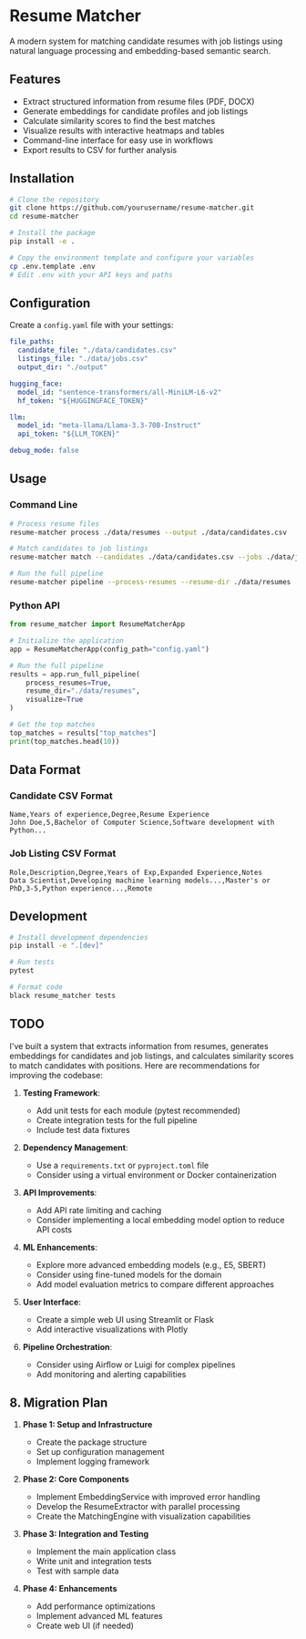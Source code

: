 # Resume Matcher

A modern system for matching candidate resumes with job listings using natural language processing and embedding-based semantic search.

## Features

- Extract structured information from resume files (PDF, DOCX)
- Generate embeddings for candidate profiles and job listings
- Calculate similarity scores to find the best matches
- Visualize results with interactive heatmaps and tables
- Command-line interface for easy use in workflows
- Export results to CSV for further analysis

## Installation

```bash
# Clone the repository
git clone https://github.com/yourusername/resume-matcher.git
cd resume-matcher

# Install the package
pip install -e .

# Copy the environment template and configure your variables
cp .env.template .env
# Edit .env with your API keys and paths
```

## Configuration

Create a `config.yaml` file with your settings:

```yaml
file_paths:
  candidate_file: "./data/candidates.csv"
  listings_file: "./data/jobs.csv"
  output_dir: "./output" 

hugging_face:
  model_id: "sentence-transformers/all-MiniLM-L6-v2"
  hf_token: "${HUGGINGFACE_TOKEN}"

llm:
  model_id: "meta-llama/Llama-3.3-70B-Instruct"
  api_token: "${LLM_TOKEN}"

debug_mode: false
```

## Usage

### Command Line

```bash
# Process resume files
resume-matcher process ./data/resumes --output ./data/candidates.csv

# Match candidates to job listings
resume-matcher match --candidates ./data/candidates.csv --jobs ./data/jobs.csv

# Run the full pipeline
resume-matcher pipeline --process-resumes --resume-dir ./data/resumes
```

### Python API

```python
from resume_matcher import ResumeMatcherApp

# Initialize the application
app = ResumeMatcherApp(config_path="config.yaml")

# Run the full pipeline
results = app.run_full_pipeline(
    process_resumes=True,
    resume_dir="./data/resumes",
    visualize=True
)

# Get the top matches
top_matches = results["top_matches"]
print(top_matches.head(10))
```

## Data Format

### Candidate CSV Format

```
Name,Years of experience,Degree,Resume Experience
John Doe,5,Bachelor of Computer Science,Software development with Python...
```

### Job Listing CSV Format

```
Role,Description,Degree,Years of Exp,Expanded Experience,Notes
Data Scientist,Developing machine learning models...,Master's or PhD,3-5,Python experience...,Remote
```

## Development

```bash
# Install development dependencies
pip install -e ".[dev]"

# Run tests
pytest

# Format code
black resume_matcher tests
```

## TODO

I've built a system that extracts information from resumes, generates embeddings for candidates and job listings, and 
calculates similarity scores to match candidates with positions. Here are recommendations for improving the codebase:

1. **Testing Framework**: 
   - Add unit tests for each module (pytest recommended)
   - Create integration tests for the full pipeline
   - Include test data fixtures

2. **Dependency Management**:
   - Use a `requirements.txt` or `pyproject.toml` file
   - Consider using a virtual environment or Docker containerization

3. **API Improvements**:
   - Add API rate limiting and caching
   - Consider implementing a local embedding model option to reduce API costs

4. **ML Enhancements**:
   - Explore more advanced embedding models (e.g., E5, SBERT)
   - Consider using fine-tuned models for the domain
   - Add model evaluation metrics to compare different approaches

5. **User Interface**:
   - Create a simple web UI using Streamlit or Flask
   - Add interactive visualizations with Plotly

6. **Pipeline Orchestration**:
   - Consider using Airflow or Luigi for complex pipelines
   - Add monitoring and alerting capabilities

## 8. Migration Plan

1. **Phase 1: Setup and Infrastructure**
   - Create the package structure
   - Set up configuration management
   - Implement logging framework

2. **Phase 2: Core Components**
   - Implement EmbeddingService with improved error handling
   - Develop the ResumeExtractor with parallel processing
   - Create the MatchingEngine with visualization capabilities

3. **Phase 3: Integration and Testing**
   - Implement the main application class
   - Write unit and integration tests
   - Test with sample data

4. **Phase 4: Enhancements**
   - Add performance optimizations
   - Implement advanced ML features
   - Create web UI (if needed)
